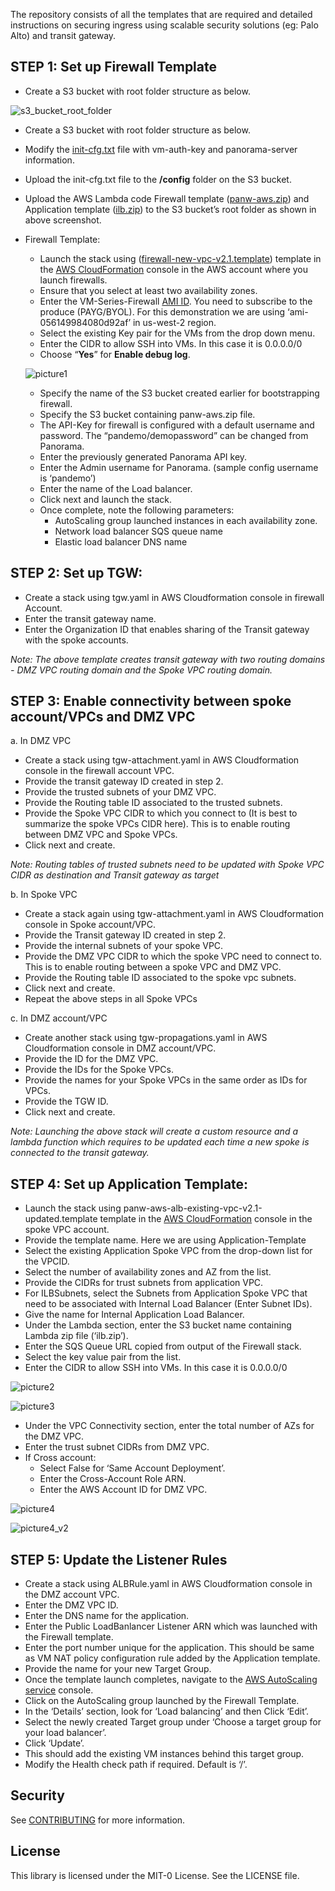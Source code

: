 The repository consists of all the templates that are required and detailed instructions on securing ingress using scalable security solutions (eg: Palo Alto) and transit gateway.  

## STEP 1: Set up Firewall Template

* Create a S3 bucket with root folder structure as below.

![s3_bucket_root_folder](/images/s3_bucket_root_folder.png)


*	Create a S3 bucket with root folder structure as below.

*	Modify the [init-cfg.txt](https://github.com/PaloAltoNetworks/aws-elb-autoscaling/blob/master/Version-2.1/panorama_sample_config/init-cfg.txt) file with vm-auth-key and panorama-server information.

*	Upload the init-cfg.txt file to the **/config** folder on the S3 bucket.

*	Upload the AWS Lambda code Firewall template ([panw-aws.zip](https://github.com/PaloAltoNetworks/aws-elb-autoscaling/blob/master/Version-2.1/firewall/panw-aws.zip)) and Application template ([ilb.zip](https://github.com/PaloAltoNetworks/aws-elb-autoscaling/blob/master/Version-2.1/apps/ilb.zip)) to the S3 bucket’s root folder as shown in above screenshot.

*	Firewall Template:
      * Launch the stack using ([firewall-new-vpc-v2.1.template](https://github.com/PaloAltoNetworks/aws-elb-autoscaling/blob/master/Version-2.1/firewall/firewall-new-vpc-v2.1.template)) template in the [AWS CloudFormation](https://docs.aws.amazon.com/AWSCloudFormation/latest/UserGuide/GettingStarted.Walkthrough.html) console in the AWS account where you launch firewalls.
      * Ensure that you select at least two availability zones.
      * Enter the VM-Series-Firewall [AMI ID](https://docs.paloaltonetworks.com/vm-series/9-0/vm-series-deployment/set-up-the-vm-series-firewall-on-aws/deploy-the-vm-series-firewall-on-aws/obtain-the-ami/get-amazon-machine-image-ids.html). You need to subscribe to the produce (PAYG/BYOL). For this demonstration we are using ‘ami-056149984080d92af’ in us-west-2 region.
      * Select the existing Key pair for the VMs from the drop down menu.
      * Enter the CIDR to allow SSH into VMs. In this case it is 0.0.0.0/0
      * Choose “**Yes**” for **Enable debug log**.

      ![picture1](/images/picture1.png)
      
      * Specify the name of the S3 bucket created earlier for bootstrapping firewall.
      * Specify the S3 bucket containing panw-aws.zip file.
      * The API-Key for firewall is configured with a default username and password. The “pandemo/demopassword” can be changed from Panorama.
      * Enter the previously generated Panorama API key.
      * Enter the Admin username for Panorama. (sample config username is ‘pandemo’)
      * Enter the name of the Load balancer.
      * Click next and launch the stack.
      * Once complete, note the following parameters:
         * AutoScaling group launched instances in each availability zone.
         * Network load balancer SQS queue name
         * Elastic load balancer DNS name

## STEP 2: Set up TGW:
* Create a stack using tgw.yaml in AWS Cloudformation console in firewall Account.
* Enter the transit gateway name.
* Enter the Organization ID that enables sharing of the Transit gateway with the spoke accounts.

_Note: The above template creates transit gateway with two routing domains - DMZ VPC routing domain and the Spoke VPC routing domain._


## STEP 3: Enable connectivity between spoke account/VPCs and DMZ VPC
a. In DMZ VPC
* Create a stack using tgw-attachment.yaml in AWS Cloudformation console in the firewall account VPC.
* Provide the transit gateway ID created in step 2.
* Provide the trusted subnets of your DMZ VPC.
* Provide the Routing table ID associated to the trusted subnets.
* Provide the Spoke VPC CIDR to which you connect to (It is best to summarize the spoke VPCs CIDR here). This is to enable routing between DMZ VPC and Spoke VPCs. 
* Click next and create.

_Note: Routing tables of trusted subnets need to be updated with Spoke VPC CIDR as destination and Transit gateway as target_

b. In Spoke VPC
* Create a stack again using tgw-attachment.yaml in AWS Cloudformation console in Spoke account/VPC.
* Provide the Transit gateway ID created in step 2.
* Provide the internal subnets of your spoke VPC.
* Provide the DMZ VPC CIDR to which the spoke VPC need to connect to. This is to enable routing between a spoke VPC and DMZ VPC.
* Provide the Routing table ID associated to the spoke vpc subnets.
* Click next and create.
* Repeat the above steps in all Spoke VPCs

c. In DMZ account/VPC
* Create another stack using tgw-propagations.yaml in AWS Cloudformation console in DMZ account/VPC.
* Provide the ID for the DMZ VPC.
* Provide the IDs for the Spoke VPCs.
* Provide the names for your Spoke VPCs in the same order as IDs for VPCs.
* Provide the TGW ID.
* Click next and create.

_Note: Launching the above stack will create a custom resource and a lambda function which requires to be updated each time a new spoke is connected to the transit gateway._

## STEP 4: Set up Application Template:
* Launch the stack using panw-aws-alb-existing-vpc-v2.1-updated.template template in the [AWS CloudFormation](https://docs.aws.amazon.com/AWSCloudFormation/latest/UserGuide/GettingStarted.Walkthrough.html) console in the spoke VPC account.
* Provide the template name. Here we are using Application-Template
* Select the existing Application Spoke VPC from the drop-down list for the VPCID.
* Select the number of availability zones and AZ from the list.
* Provide the CIDRs for trust subnets from application VPC.
* For ILBSubnets, select the Subnets from Application Spoke VPC that need to be associated with Internal Load Balancer (Enter Subnet IDs).
* Give the name for Internal Application Load Balancer.
* Under the Lambda section, enter the S3 bucket name containing Lambda zip file (‘ilb.zip’).
* Enter the SQS Queue URL copied from output of the Firewall stack.
* Select the key value pair from the list.
* Enter the CIDR to allow SSH into VMs. In this case it is 0.0.0.0/0

![picture2](/images/picture2.png)

![picture3](/images/picture3.png)

* Under the VPC Connectivity section, enter the total number of AZs for the DMZ VPC.
* Enter the trust subnet CIDRs from DMZ VPC.
* If Cross account:
  * Select False for ‘Same Account Deployment’.
  * Enter the Cross-Account Role ARN.
  * Enter the AWS Account ID for DMZ VPC.

![picture4](/images/picture4.png)

![picture4_v2](/images/picture4_v2.png)

  
## STEP 5: Update the Listener Rules
* Create a stack using ALBRule.yaml in AWS Cloudformation console in the DMZ account VPC.
* Enter the DMZ VPC ID.
* Enter the DNS name for the application.
* Enter the Public LoadBanlancer Listener ARN which was launched with the Firewall template.
* Enter the port number unique for the application. This should be same as VM NAT policy configuration rule added by the Application template.
* Provide the name for your new Target Group.
* Once the template launch completes, navigate to the [AWS AutoScaling service](https://console.aws.amazon.com/ec2autoscaling/home) console.
* Click on the AutoScaling group launched by the Firewall Template.
* In the ‘Details’ section, look for ‘Load balancing’ and then Click ‘Edit’.
* Select the newly created Target group under ‘Choose a target group for your load balancer’.
* Click ‘Update’.
* This should add the existing VM instances behind this target group.
* Modify the Health check path if required. Default is ‘/’.


## Security

See [CONTRIBUTING](CONTRIBUTING.md#security-issue-notifications) for more information.

## License

This library is licensed under the MIT-0 License. See the LICENSE file.

